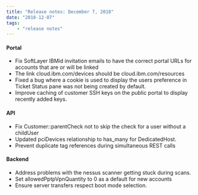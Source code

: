 ```yaml
---
title: "Release notes: December 7, 2018"
date: "2018-12-07"
tags:
    - "release notes"
---
```


#### Portal
- Fix SoftLayer IBMid invitation emails to have the correct portal URLs for accounts that are or will be linked
- The link cloud.ibm.com/devices should be cloud.ibm.com/resources
- Fixed a bug where a cookie is used to display the users preference in Ticket Status pane was not being created by default.
- Improve caching of customer SSH keys on the public portal to display recently added keys.



#### API
- Fix Customer::parentCheck not to skip the check for a user without a childUser
- Updated pciDevices relationship to has_many for DedicatedHost.
- Prevent duplicate tag references during simultaneous REST calls


#### Backend
- Address problems with the nessus scanner getting stuck during scans.
- Set allowedPptpVpnQuantity to 0 as a default for new accounts
- Ensure server transfers respect boot mode selection.
